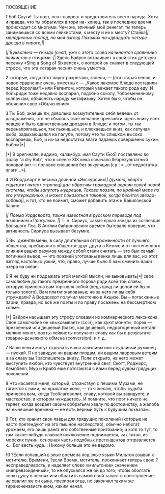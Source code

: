 ПОСВЯЩЕНИЕ

1
Боб Саути! Ты поэт, поэт-лауреат
и представитель всего народа.
Хотя и правда, что ты обратился в тори на-
конец, так в последнее время происходит со многими.
Чем же, эпичный мой ренегат, ты теперь занимаешься
со всеми лейкистами, к месту и не к месту?
Стайка|*| мелодичных господ, на мой взгляд
Похожих на «двадцать четыре дрозда в пироге,|*|

|*| Буквально — гнездо (nest); уже с этого слова начинается сравнение лейкистов с птицами.
|*| Здесь Байрон встраивает в свой стих детскую песенку «Sing a Song of Sixpence», о которой он скажет в следующей строфе, что эта «старая песня» очень уместна.

2
которые, когда этот пирог разрезали, запели, — 
(эта старая песня, и новое сравнение очень уместны): —
„Какое лакомое блюдо поставили перед Королем“!»
или Регентом, который уважает такого рода еду.
И Кольридж тоже недавно воспарил,
подобно соколу, ?обремененному колпачком,
объяснять народу метафизику.
Хотел бы я, чтобы он объяснил свое «Объяснение».

3
Ты Боб, знаешь ли, довольно возмутительно себя ведешь
от раздражения, что не сбылось твое желание
превзойти здесь внизу всех певцов
и быть единственным дроздом в блюде;
и потом, ты так перенапрягаешься, так пыжишься,
и плюхаешься вниз, как летучая рыба,
задыхающаяся на палубе, потому что ты слишком высоко воспаряешь, Боб,
и из-за недостатка влаги падаешь совершенно сухим Бобом|*|.

|*| В оригинале, видимо, каламбур: имя Саути (Боб) поставлено во фразу “a dry Bob”, что в сленге XIX века означало безрезультатный половой акт — половое сношение без эякуляции (ср.: «...от недостатка влаги...»).

4
И Вордсворт в весьма длинной «Экскурсии»|*|
(думаю, кварто содержит пятсот страниц)
дал образчик громадной версии
своей новой системы, чтобы запутать мудрецов.
Такова поэзия, по крайней мере по его утверждению,
и может показаться таковой, когда бесится звезда-собака|*|,
и тот, кто ее поймет, сможет
добавить этаж к Вавилонской башне.

|*| Поэма Уордсворта, также известная в русском переводе под названием «Прогулка».
|*| Т. е. Сириус, самая яркая звезда из созвездия Большого Пса. В Англии байроновских времен бытовало поверие, что активность Сириуса вызывает безумие. 

5
Вы, джентльмены, в силу длительной отгороженности
от лучшего общества, пребывали в обществе друг друга
в Кезике и от постепенного слияния
ваших разумов между собой стали
считать — это был самый логичный вывод, —
что поэзией уготованы венки лишь для вас,
но этот взгляд настолько узкий,
что, право, лучше было б вам сменить ваши озера на океан.

6
Я не буду ни подражать этой мелкой мысли,
ни выковывать|*| свое самолюбие до такого презренного порока
ради всей той славы, которую принесла вам торговля собой
(ведь вряд ли ценой ей было только золото).
Вам платят жалованье; не за него ли вы себя утруждали?
А Вордсворт получил местечко в Акцизе.
Вы – потасканные парни, правда, но всё же поэты
и по праву посажены на бессмертном холме.

|*| Байрон насыщает эту строфу словами из коммерческого лексикона. Свое самолюбие он «выковывает» (coin), как куют монеты; порок — презренный или дешевый (base), как дешевый, недрагоценный металл мелких монет; поэты-лейкисты получают славу как бы в результате товарно-денежного обмена (conversion), и т. д.

7
Ваши венки могут скрывать ваши залысины
или стыдливый румянец — пускай.
Я не завидую ни вашим плодам, ни вашим лавровым ветвям
и за славу вы ?распишетесь внизу.
Поле открыто, на него может выступить
любой, кто чувствует внутренний свет.
Скотт, Роджерс, Кэмпбелл, Мур и Крабб еще потягаются
с вами перед судом грядущих поколений.

8
Что касается меня, который, странствуя с пешими Музами,
не тягается с вами, на крылатом коне, —
то я желаю, чтобы судьба принесла вам, когда ?соблаговолит,
славу, которой вы завидуете, и мастерство, в котором нуждаетесь.
И помните, что поэт ничего не теряет,
когда воздает своим собратьям хвалу
по достоинству, а жалоба на нынешние времена —
не есть верный путь к будущим похвалам.

9
Тот, кто хранит свои лавры для грядущих поколений
(которые не часто претендуют на это пышное наследство),
обычно небогат урожаем, его
лишь ранят его собственные притязания;
и хотя то тут, то там какое-нибудь славное исключение
поднимается, как титан, из морских пучин,
основная часть подобных претендентов отправляется
к... Бог весть куда... Никому больше это не ведомо.

10
?Если попавший в злые времена под злые языки
Мильтон взывал к мстителю, Времени,
?если Время, мститель, проклинает теперь свою ?несправедливость,
и наделяет слово «мильтонов» значением «непревзойденный»,
то не опускался же он до того, чтобы оболгать свою душу в песнях
или обратить самый свой талант в преступление;
не хвалил же он сына, презирая отца,
но закончил таким же тираноненавистником, каким начал.

